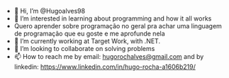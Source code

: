 - 👋 Hi, I’m @Hugoalves98
- 👀 I’m interested in learning about programming and how it all works
- Quero aprender sobre programação no geral pra achar uma linguagem de programação que eu goste e me aprofunde nela
- 🌱 I’m currently working at Target Work, with .NET.
- 💞️ I’m looking to collaborate on solving problems
- 📫 How to reach me by email: hugorochalves@gmail.com and by linkedin: https://www.linkedin.com/in/hugo-rocha-a1606b219/
<!---
Hugoalves98/Hugoalves98 is a ✨ special ✨ repository because its `README.md` (this file) appears on your GitHub profile.
You can click the Preview link to take a look at your changes.
--->
